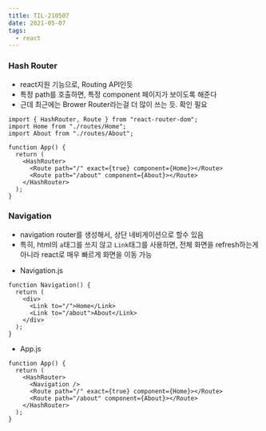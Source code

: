 ```yaml
---
title: TIL-210507
date: 2021-05-07
tags:
  - react
---
```


### Hash Router

- react지원 기능으로, Routing API인듯
- 특정 path를 호출하면, 특정 component 페이지가 보이도록 해준다
- 근데 최근에는 Brower Router라는걸 더 많이 쓰는 듯. 확인 필요

```
import { HashRouter, Route } from "react-router-dom";
import Home from "./routes/Home";
import About from "./routes/About";

function App() {
  return (
    <HashRouter>
      <Route path="/" exact={true} component={Home}></Route>
      <Route path="/about" component={About}></Route>
    </HashRouter>
  );
}
```

### Navigation

- navigation router를 생성해서, 상단 네비게이션으로 할수 있음
- 특히, html의 `a`태그를 쓰지 않고 `Link`태그를 사용하면, 전체 화면을 refresh하는게 아니라 react로 매우 빠르게 화면을 이동 가능

* Navigation.js

```
function Navigation() {
  return (
    <div>
      <Link to="/">Home</Link>
      <Link to="/about">About</Link>
    </div>
  );
}

```

- App.js

```
function App() {
  return (
    <HashRouter>
      <Navigation />
      <Route path="/" exact={true} component={Home}></Route>
      <Route path="/about" component={About}></Route>
    </HashRouter>
  );
}
```
